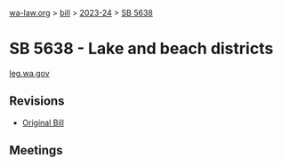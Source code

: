 [wa-law.org](/) > [bill](/bill/) > [2023-24](/bill/2023-24/) > [SB 5638](/bill/2023-24/sb/5638/)

# SB 5638 - Lake and beach districts
[leg.wa.gov](https://app.leg.wa.gov/billsummary?BillNumber=5638&Year=2023&Initiative=false)

## Revisions
* [Original Bill](1/)

## Meetings
